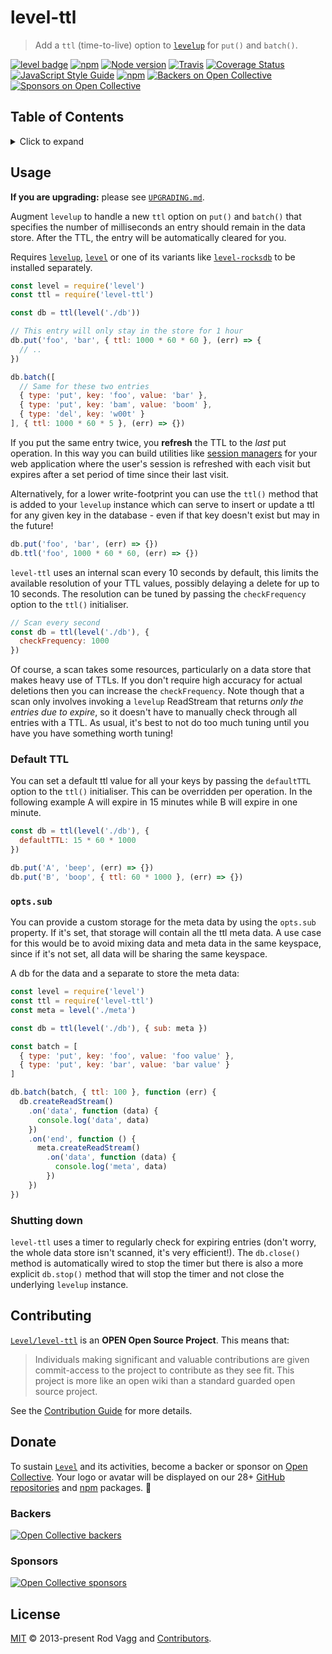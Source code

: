 # level-ttl

> Add a `ttl` (time-to-live) option to [`levelup`][levelup] for `put()` and `batch()`.

[![level badge][level-badge]](https://github.com/Level/awesome)
[![npm](https://img.shields.io/npm/v/level-ttl.svg?label=&logo=npm)](https://www.npmjs.com/package/level-ttl)
[![Node version](https://img.shields.io/node/v/level-ttl.svg)](https://www.npmjs.com/package/level-ttl)
[![Travis](https://img.shields.io/travis/Level/level-ttl.svg?logo=travis&label=)](https://travis-ci.org/Level/level-ttl)
[![Coverage Status](https://coveralls.io/repos/github/Level/level-ttl/badge.svg)](https://coveralls.io/github/Level/level-ttl)
[![JavaScript Style Guide](https://img.shields.io/badge/code_style-standard-brightgreen.svg)](https://standardjs.com)
[![npm](https://img.shields.io/npm/dm/level-ttl.svg?label=dl)](https://www.npmjs.com/package/level-ttl)
[![Backers on Open Collective](https://opencollective.com/level/backers/badge.svg?color=orange)](#backers)
[![Sponsors on Open Collective](https://opencollective.com/level/sponsors/badge.svg?color=orange)](#sponsors)

## Table of Contents

<details><summary>Click to expand</summary>

- [Usage](#usage)
- [Contributing](#contributing)
- [Donate](#donate)
- [License](#license)

</details>

## Usage

**If you are upgrading:** please see [`UPGRADING.md`](UPGRADING.md).

Augment `levelup` to handle a new `ttl` option on `put()` and `batch()` that specifies the number of milliseconds an entry should remain in the data store. After the TTL, the entry will be automatically cleared for you.

Requires [`levelup`][levelup], [`level`][level] or one of its variants like [`level-rocksdb`][level-rocksdb] to be installed separately.

```js
const level = require('level')
const ttl = require('level-ttl')

const db = ttl(level('./db'))

// This entry will only stay in the store for 1 hour
db.put('foo', 'bar', { ttl: 1000 * 60 * 60 }, (err) => {
  // ..
})

db.batch([
  // Same for these two entries
  { type: 'put', key: 'foo', value: 'bar' },
  { type: 'put', key: 'bam', value: 'boom' },
  { type: 'del', key: 'w00t' }
], { ttl: 1000 * 60 * 5 }, (err) => {})
```

If you put the same entry twice, you **refresh** the TTL to the _last_ put operation. In this way you can build utilities like [session managers](https://github.com/rvagg/node-level-session/) for your web application where the user's session is refreshed with each visit but expires after a set period of time since their last visit.

Alternatively, for a lower write-footprint you can use the `ttl()` method that is added to your `levelup` instance which can serve to insert or update a ttl for any given key in the database - even if that key doesn't exist but may in the future!

```js
db.put('foo', 'bar', (err) => {})
db.ttl('foo', 1000 * 60 * 60, (err) => {})
```

`level-ttl` uses an internal scan every 10 seconds by default, this limits the available resolution of your TTL values, possibly delaying a delete for up to 10 seconds. The resolution can be tuned by passing the `checkFrequency` option to the `ttl()` initialiser.

```js
// Scan every second
const db = ttl(level('./db'), {
  checkFrequency: 1000
})
```

Of course, a scan takes some resources, particularly on a data store that makes heavy use of TTLs. If you don't require high accuracy for actual deletions then you can increase the `checkFrequency`. Note though that a scan only involves invoking a `levelup` ReadStream that returns _only the entries due to expire_, so it doesn't have to manually check through all entries with a TTL. As usual, it's best to not do too much tuning until you have you have something worth tuning!

### Default TTL

You can set a default ttl value for all your keys by passing the `defaultTTL` option to the `ttl()` initialiser. This can be overridden per operation. In the following example A will expire in 15 minutes while B will expire in one minute.

```js
const db = ttl(level('./db'), {
  defaultTTL: 15 * 60 * 1000
})

db.put('A', 'beep', (err) => {})
db.put('B', 'boop', { ttl: 60 * 1000 }, (err) => {})
```

### `opts.sub`

You can provide a custom storage for the meta data by using the `opts.sub` property. If it's set, that storage will contain all the ttl meta data. A use case for this would be to avoid mixing data and meta data in the same keyspace, since if it's not set, all data will be sharing the same keyspace.

A db for the data and a separate to store the meta data:

```js
const level = require('level')
const ttl = require('level-ttl')
const meta = level('./meta')

const db = ttl(level('./db'), { sub: meta })

const batch = [
  { type: 'put', key: 'foo', value: 'foo value' },
  { type: 'put', key: 'bar', value: 'bar value' }
]

db.batch(batch, { ttl: 100 }, function (err) {
  db.createReadStream()
    .on('data', function (data) {
      console.log('data', data)
    })
    .on('end', function () {
      meta.createReadStream()
        .on('data', function (data) {
          console.log('meta', data)
        })
    })
})
```

### Shutting down

`level-ttl` uses a timer to regularly check for expiring entries (don't worry, the whole data store isn't scanned, it's very efficient!). The `db.close()` method is automatically wired to stop the timer but there is also a more explicit `db.stop()` method that will stop the timer and not close the underlying `levelup` instance.

## Contributing

[`Level/level-ttl`](https://github.com/Level/level-ttl) is an **OPEN Open Source Project**. This means that:

> Individuals making significant and valuable contributions are given commit-access to the project to contribute as they see fit. This project is more like an open wiki than a standard guarded open source project.

See the [Contribution Guide](https://github.com/Level/community/blob/master/CONTRIBUTING.md) for more details.

## Donate

To sustain [`Level`](https://github.com/Level) and its activities, become a backer or sponsor on [Open Collective](https://opencollective.com/level). Your logo or avatar will be displayed on our 28+ [GitHub repositories](https://github.com/Level) and [npm](https://www.npmjs.com/) packages. 💖

### Backers

[![Open Collective backers](https://opencollective.com/level/backers.svg?width=890)](https://opencollective.com/level)

### Sponsors

[![Open Collective sponsors](https://opencollective.com/level/sponsors.svg?width=890)](https://opencollective.com/level)

## License

[MIT](LICENSE.md) © 2013-present Rod Vagg and [Contributors](CONTRIBUTORS.md).

[level-badge]: https://leveljs.org/img/badge.svg

[levelup]: https://github.com/Level/levelup

[level]: https://github.com/Level/level

[level-rocksdb]: https://github.com/Level/level-rocksdb
